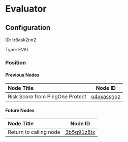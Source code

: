 # Evaluator
## Configuration
ID:  tr6ask2nn2

Type: EVAL 








### Position

#### Previous Nodes
| Node Title | Node ID |
| :------------- | ------------ |
| Risk Score from PingOne Protect | [o4xxassgqz](./o4xxassgqz.md) | 
 
 #### Future Nodes
| Node Title | Node ID |
| :------------- | ------------ |
| Return to calling node |[3b5q91z8tx](./3b5q91z8tx.md) | 